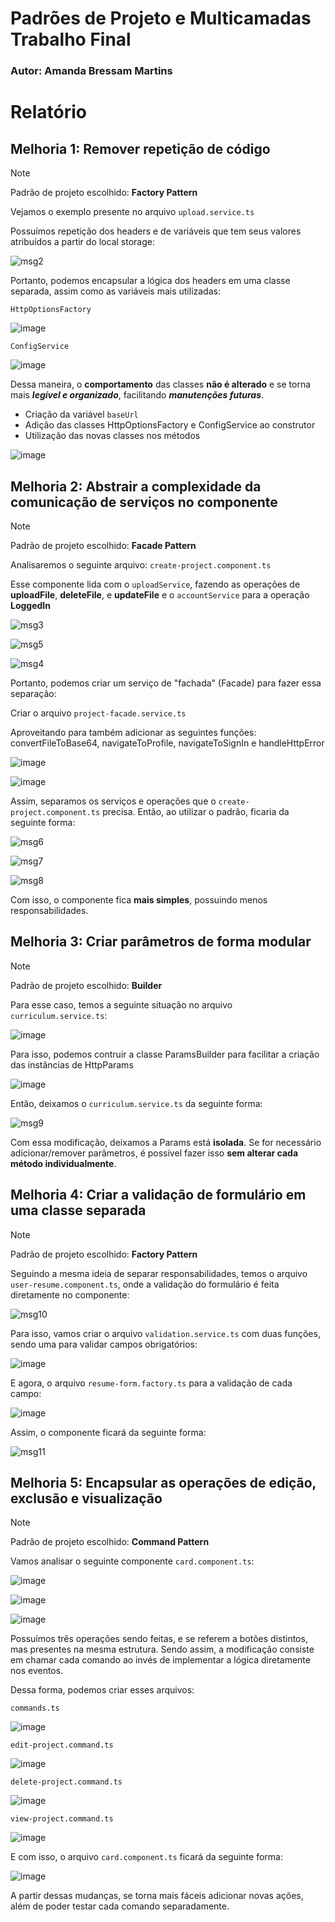 <div>
  <h1>Padrões de Projeto e Multicamadas<br>Trabalho Final</h1>
</div>

<div>
  <h3>Autor: Amanda Bressam Martins</h3>
</div>

# Relatório

## Melhoria 1: Remover repetição de código

> [!NOTE]
> Padrão de projeto escolhido: **Factory Pattern**

Vejamos o exemplo presente no arquivo `upload.service.ts`

Possuímos repetição dos headers e de variáveis que tem seus valores atribuídos a partir do local storage:

![msg2](https://github.com/user-attachments/assets/b0d80df4-13a6-4ca0-8179-25b24e6978a1)

Portanto, podemos encapsular a lógica dos headers em uma classe separada, assim como as variáveis mais utilizadas:

`HttpOptionsFactory`

![image](https://github.com/user-attachments/assets/14b7e5c5-9bb6-4bfd-8a7f-8188ffa76ad8)

`ConfigService`

![image](https://github.com/user-attachments/assets/4dddbc2d-e4d6-4bd8-b2a5-29c111614d3f)

Dessa maneira, o **comportamento** das classes **não é alterado** e se torna mais ***legível e organizado***, facilitando ***manutenções futuras***.
* Criação da variável `baseUrl`
* Adição das classes HttpOptionsFactory e ConfigService ao construtor
* Utilização das novas classes nos métodos

![image](https://github.com/user-attachments/assets/1294e479-8fec-4b70-bfdc-d66e6d1d5f8a)

## Melhoria 2: Abstrair a complexidade da comunicação de serviços no componente

> [!NOTE]
> Padrão de projeto escolhido: **Facade Pattern**

Analisaremos o seguinte arquivo: `create-project.component.ts`

Esse componente lida com o `uploadService`, fazendo as operações de **uploadFile**, **deleteFile**, e **updateFile** e o `accountService` para a operação **LoggedIn**

![msg3](https://github.com/user-attachments/assets/35f67550-dd43-475c-8bbc-601b1acb5728)

![msg5](https://github.com/user-attachments/assets/43850bd2-79c9-45c3-83bc-db8a469dbf9f)

![msg4](https://github.com/user-attachments/assets/a35e44ae-345a-474f-8a48-fcc46730a4af)

Portanto, podemos criar um serviço de "fachada" (Facade) para fazer essa separação:

Criar o arquivo `project-facade.service.ts`

Aproveitando para também adicionar as seguintes funções: convertFileToBase64, navigateToProfile, navigateToSignIn e handleHttpError

![image](https://github.com/user-attachments/assets/ae6926f3-0209-413f-b306-9fc54cb26fb4)

![image](https://github.com/user-attachments/assets/3a28a027-f14d-4650-ab23-0656fab22a1f)

Assim, separamos os serviços e operações que o `create-project.component.ts` precisa. Então, ao utilizar o padrão, ficaria da seguinte forma:

![msg6](https://github.com/user-attachments/assets/f2786d8d-e15c-47f1-b754-dfc8441b338d)

![msg7](https://github.com/user-attachments/assets/d039fdaf-75fd-490f-9bb1-9d8f1b06aaa3)

![msg8](https://github.com/user-attachments/assets/671d20ed-c8ec-489c-98eb-2e7a78db0bcc)

Com isso, o componente fica **mais simples**, possuindo menos responsabilidades.

## Melhoria 3: Criar parâmetros de forma modular

> [!NOTE]
> Padrão de projeto escolhido: **Builder**

Para esse caso, temos a seguinte situação no arquivo `curriculum.service.ts`:

![image](https://github.com/user-attachments/assets/c6a7956f-c063-44d4-9bfc-1f42cb49f5b5)

Para isso, podemos contruir a classe ParamsBuilder para facilitar a criação das instâncias de HttpParams

![image](https://github.com/user-attachments/assets/135d8e28-aecc-47f1-94bc-64d624b23c1b)

Então, deixamos o `curriculum.service.ts` da seguinte forma:

![msg9](https://github.com/user-attachments/assets/6fd6cc70-3c86-4749-be0b-7bce207eca88)

Com essa modificação, deixamos a Params está **isolada**. Se for necessário adicionar/remover parâmetros, é possível fazer isso **sem alterar cada método individualmente**.

## Melhoria 4: Criar a validação de formulário em uma classe separada

> [!NOTE]
> Padrão de projeto escolhido: **Factory Pattern**

Seguindo a mesma ideia de separar responsabilidades, temos o arquivo `user-resume.component.ts`, onde a validação do formulário é feita diretamente no componente:

![msg10](https://github.com/user-attachments/assets/d98a7fd9-d990-446a-b15c-c1f4220b8f7e)

Para isso, vamos criar o arquivo `validation.service.ts` com duas funções, sendo uma para validar campos obrigatórios:

![image](https://github.com/user-attachments/assets/f54f8b5d-6ea5-4964-b91c-916ad7ea346c)

E agora, o arquivo `resume-form.factory.ts` para a validação de cada campo:

![image](https://github.com/user-attachments/assets/f673b796-e93c-4f17-afd3-717ce9720fa2)

Assim, o componente ficará da seguinte forma:

![msg11](https://github.com/user-attachments/assets/464defcc-3763-413d-9155-02827a7000b5)

## Melhoria 5: Encapsular as operações de edição, exclusão e visualização

> [!NOTE]
> Padrão de projeto escolhido: **Command Pattern**

Vamos analisar o seguinte componente `card.component.ts`:

![image](https://github.com/user-attachments/assets/89b60920-22a6-4e8b-bf62-6f3eb692eb95)

![image](https://github.com/user-attachments/assets/704bf883-798c-40d1-899b-fcc215c5fc4e)

![image](https://github.com/user-attachments/assets/44dbb140-56fa-401e-9bb9-9801ea68e9fd)

Possuímos três operações sendo feitas, e se referem a botões distintos, mas presentes na mesma estrutura. Sendo assim, a modificação consiste em chamar cada comando ao invés de implementar a lógica diretamente nos eventos.

Dessa forma, podemos criar esses arquivos:

`commands.ts`

![image](https://github.com/user-attachments/assets/c1460e87-3a4e-499a-a7e8-951fac0c44a6)

`edit-project.command.ts`

![image](https://github.com/user-attachments/assets/074ce0f8-9bf3-4698-bef9-13c43d017943)

`delete-project.command.ts`

![image](https://github.com/user-attachments/assets/a95d4ba8-8007-4b89-a164-058e03cfcb83)

`view-project.command.ts`

![image](https://github.com/user-attachments/assets/734fba82-be55-41eb-9843-e1b12a01a3ef)

E com isso, o arquivo `card.component.ts` ficará da seguinte forma:

![image](https://github.com/user-attachments/assets/1d7b497c-a80d-4983-81ee-636f480c3af3)

A partir dessas mudanças, se torna mais fáceis adicionar novas ações, além de poder testar cada comando separadamente.
